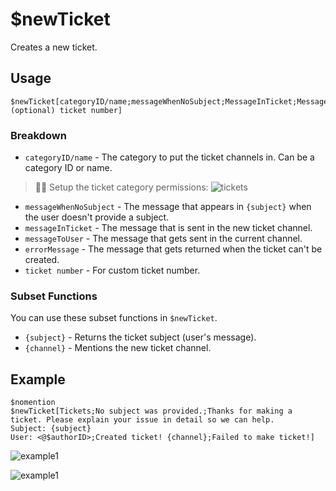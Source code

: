 # $newTicket
Creates a new ticket.

## Usage
```
$newTicket[categoryID/name;messageWhenNoSubject;MessageInTicket;MessageToUser;errorMessage;(optional) ticket number]
```

### Breakdown
- `categoryID/name` - The category to put the ticket channels in. Can be a category ID or name.
> 🧙‍♂️ Setup the ticket category permissions:
> ![tickets](https://user-images.githubusercontent.com/69215413/123529975-b515be80-d6c3-11eb-8f2a-28c629533e52.png)
- `messageWhenNoSubject` - The message that appears in `{subject}` when the user doesn't provide a subject.
- `messageInTicket` - The message that is sent in the new ticket channel.
- `messageToUser` - The message that gets sent in the current channel.
- `errorMessage` - The message that gets returned when the ticket can't be created.
- `ticket number` - For custom ticket number.

### Subset Functions
You can use these subset functions in `$newTicket`.

- `{subject}` - Returns the ticket subject (user's message).
- `{channel}` - Mentions the new ticket channel.

## Example
```
$nomention
$newTicket[Tickets;No subject was provided.;Thanks for making a ticket. Please explain your issue in detail so we can help.
Subject: {subject}
User: <@$authorID>;Created ticket! {channel};Failed to make ticket!]
```

![example1](https://user-images.githubusercontent.com/69215413/123530091-b8f61080-d6c4-11eb-93c1-1786dc2dba99.png)

![example1](https://user-images.githubusercontent.com/69215413/123530097-cd3a0d80-d6c4-11eb-9f9f-efae06e660f2.png)
